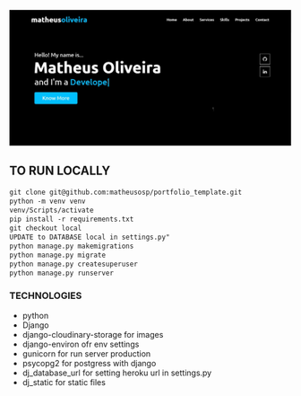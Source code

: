 ![Foo](https://raw.githubusercontent.com/matheusosp/portfolio_template/main/Matheus%20Oliveira%20-%20Google%20Chrome.jpg)


## TO RUN LOCALLY

```
git clone git@github.com:matheusosp/portfolio_template.git
python -m venv venv
venv/Scripts/activate
pip install -r requirements.txt 
git checkout local
UPDATE to DATABASE local in settings.py"
python manage.py makemigrations
python manage.py migrate 
python manage.py createsuperuser
python manage.py runserver
```

### TECHNOLOGIES
- python
- Django
- django-cloudinary-storage for images
- django-environ ofr env settings
- gunicorn for run server production
- psycopg2 for postgress with django
- dj_database_url for setting heroku url in settings.py
- dj_static for static files

